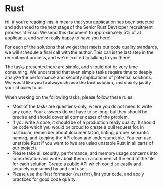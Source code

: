 # Rust

Hi! If you're reading this, it means that your application has been selected and advanced to the next
stage of the Senior Rust Developer recruitment process at Enso. We send this document to
approximately 5% of all applicants, and we're really happy to have you here!

For each of the solutions that we get that meets our code quality standards, we will schedule a final
call with the author. This call is the last step in the recruitment process, and we're excited to
talking to you there!

The tasks presented here are simple, and should not be very time consuming. We understand that even
simple tasks require time to deeply analyze the performance and security implications of potential
solutions. We would like you to always choose the best solution, and clearly justify your choices
to us.

When working on the following tasks, please follow these rules:

- Most of the tasks are questions-only, where you do not need to write any code. Your answers do not
  have to be long, but they should be precise and should cover all corner cases of the problem.
- If you write a code, it should be of a production ready quality. It should be code which you would 
  be proud to create a pull request for. In particular, remember about documentation, linting, proper 
  semantic naming, and keeping the API clean and understandable. You can use unstable Rust if you want
  to (we are using unstable Rust in all parts of our project).
- Please take all security, performance, and memory usage concerns into consideration and write
  about them in a comment at the end of the file for each solution. Create a public API which could
  be easily and securely consumed by and end user.
- Please use the Rust formatter (`rustfmt`), lint your code, and apply practices for good code
  quality.

